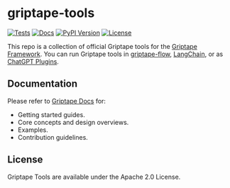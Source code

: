 # griptape-tools

[![Tests](https://github.com/griptape-ai/griptape-tools/actions/workflows/tests.yml/badge.svg)](https://github.com/griptape-ai/griptape-tools/actions/workflows/tests.yml)
[![Docs](https://readthedocs.org/projects/griptape/badge/)](https://griptape.readthedocs.io/en/latest/griptape-tools/)
[![PyPI Version](https://img.shields.io/pypi/v/griptape-tools.svg)](https://pypi.python.org/pypi/griptape-tools)
[![License](https://img.shields.io/badge/License-Apache%202.0-blue.svg)](https://github.com/gitbucket/gitbucket/blob/master/LICENSE)

This repo is a collection of official Griptape tools for the [Griptape Framework](https://github.com/griptape-ai/griptape). You can run Griptape tools in [griptape-flow](https://github.com/griptape-ai/griptape-flow), [LangChain](https://github.com/hwchase17/langchain), or as [ChatGPT Plugins](https://openai.com/blog/chatgpt-plugins).

## Documentation

Please refer to [Griptape Docs](https://griptape.readthedocs.io) for:

- Getting started guides. 
- Core concepts and design overviews.
- Examples.
- Contribution guidelines.

## License

Griptape Tools are available under the Apache 2.0 License.